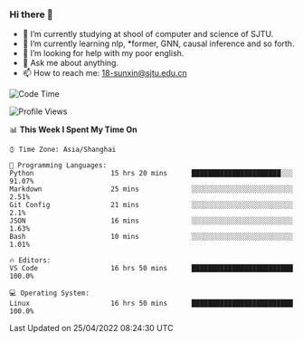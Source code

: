 ### Hi there 👋

<!--
**sunxin000/sunxin000** is a ✨ _special_ ✨ repository because its `README.md` (this file) appears on your GitHub profile.

Here are some ideas to get you started:

- 🔭 I’m currently working on ...
- 🌱 I’m currently learning ...
- 👯 I’m looking to collaborate on ...
- 🤔 I’m looking for help with ...
- 💬 Ask me about ...
- 📫 How to reach me: ...
- 😄 Pronouns: ...
- ⚡ Fun fact: ...
-->
- 🏫 I’m currently studying at shool of computer and science of SJTU.
- 🌱 I’m currently learning nlp, \*former, GNN, causal inference and so forth.
- 🤔 I’m looking for help with my poor english.
- 💬 Ask me about anything.
- 📫 How to reach me: 18-sunxin@sjtu.edu.cn
<!--START_SECTION:waka-->
![Code Time](http://img.shields.io/badge/Code%20Time-173%20hrs%2032%20mins-blue)

![Profile Views](http://img.shields.io/badge/Profile%20Views-7-blue)

📊 **This Week I Spent My Time On** 

```text
⌚︎ Time Zone: Asia/Shanghai

💬 Programming Languages: 
Python                   15 hrs 20 mins      ██████████████████████░░░   91.07% 
Markdown                 25 mins             ░░░░░░░░░░░░░░░░░░░░░░░░░   2.51% 
Git Config               21 mins             ░░░░░░░░░░░░░░░░░░░░░░░░░   2.1% 
JSON                     16 mins             ░░░░░░░░░░░░░░░░░░░░░░░░░   1.63% 
Bash                     10 mins             ░░░░░░░░░░░░░░░░░░░░░░░░░   1.01%

🔥 Editors: 
VS Code                  16 hrs 50 mins      █████████████████████████   100.0%

💻 Operating System: 
Linux                    16 hrs 50 mins      █████████████████████████   100.0%

```


 Last Updated on 25/04/2022 08:24:30 UTC
<!--END_SECTION:waka-->
